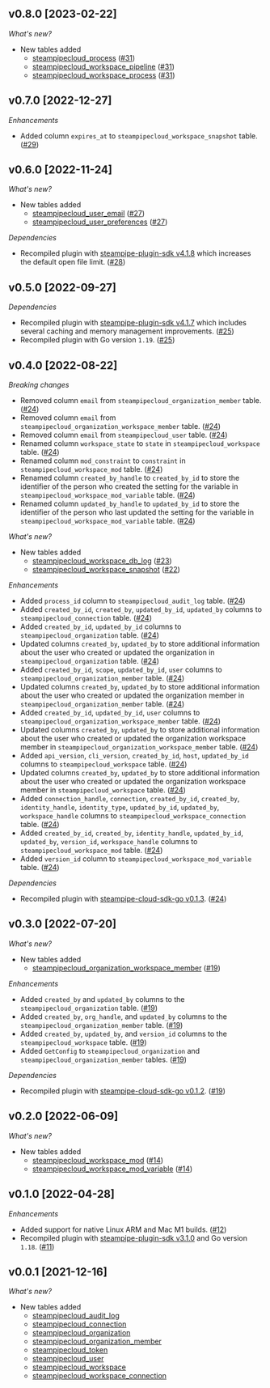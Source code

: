 ## v0.8.0 [2023-02-22]

_What's new?_

- New tables added
  - [steampipecloud_process](https://hub.steampipe.io/plugins/turbot/steampipecloud/tables/steampipecloud_process) ([#31](https://github.com/turbot/steampipe-plugin-steampipecloud/pull/31))
  - [steampipecloud_workspace_pipeline](https://hub.steampipe.io/plugins/turbot/steampipecloud/tables/steampipecloud_workspace_pipeline) ([#31](https://github.com/turbot/steampipe-plugin-steampipecloud/pull/31))
  - [steampipecloud_workspace_process](https://hub.steampipe.io/plugins/turbot/steampipecloud/tables/steampipecloud_workspace_process) ([#31](https://github.com/turbot/steampipe-plugin-steampipecloud/pull/31))

## v0.7.0 [2022-12-27]

_Enhancements_

- Added column `expires_at` to `steampipecloud_workspace_snapshot` table. ([#29](https://github.com/turbot/steampipe-plugin-steampipecloud/pull/29))

## v0.6.0 [2022-11-24]

_What's new?_

- New tables added
  - [steampipecloud_user_email](https://hub.steampipe.io/plugins/turbot/steampipecloud/tables/steampipecloud_user_email) ([#27](https://github.com/turbot/steampipe-plugin-steampipecloud/pull/27))
  - [steampipecloud_user_preferences](https://hub.steampipe.io/plugins/turbot/steampipecloud/tables/steampipecloud_user_preferences) ([#27](https://github.com/turbot/steampipe-plugin-steampipecloud/pull/27))

_Dependencies_

- Recompiled plugin with [steampipe-plugin-sdk v4.1.8](https://github.com/turbot/steampipe-plugin-sdk/blob/main/CHANGELOG.md#v418-2022-09-08) which increases the default open file limit. ([#28](https://github.com/turbot/steampipe-plugin-steampipecloud/pull/28))

## v0.5.0 [2022-09-27]

_Dependencies_

- Recompiled plugin with [steampipe-plugin-sdk v4.1.7](https://github.com/turbot/steampipe-plugin-sdk/blob/main/CHANGELOG.md#v417-2022-09-08) which includes several caching and memory management improvements. ([#25](https://github.com/turbot/steampipe-plugin-steampipecloud/pull/25))
- Recompiled plugin with Go version `1.19`. ([#25](https://github.com/turbot/steampipe-plugin-steampipecloud/pull/25))

## v0.4.0 [2022-08-22]

_Breaking changes_

- Removed column `email` from `steampipecloud_organization_member` table. ([#24](https://github.com/turbot/steampipe-plugin-steampipecloud/pull/24))
- Removed column `email` from `steampipecloud_organization_workspace_member` table. ([#24](https://github.com/turbot/steampipe-plugin-steampipecloud/pull/24))
- Removed column `email` from `steampipecloud_user` table. ([#24](https://github.com/turbot/steampipe-plugin-steampipecloud/pull/24))
- Renamed column `workspace_state` to `state` in `steampipecloud_workspace` table. ([#24](https://github.com/turbot/steampipe-plugin-steampipecloud/pull/24))
- Renamed column `mod_constraint` to `constraint` in `steampipecloud_workspace_mod` table. ([#24](https://github.com/turbot/steampipe-plugin-steampipecloud/pull/24))
- Renamed column `created_by_handle` to `created_by_id` to store the identifier of the person who created the setting for the variable in `steampipecloud_workspace_mod_variable` table. ([#24](https://github.com/turbot/steampipe-plugin-steampipecloud/pull/24))
- Renamed column `updated_by_handle` to `updated_by_id` to store the identifier of the person who last updated the setting for the variable in `steampipecloud_workspace_mod_variable` table. ([#24](https://github.com/turbot/steampipe-plugin-steampipecloud/pull/24))

_What's new?_

- New tables added
  - [steampipecloud_workspace_db_log](https://hub.steampipe.io/plugins/turbot/steampipecloud/tables/steampipecloud_workspace_db_log) ([#23](https://github.com/turbot/steampipe-plugin-steampipecloud/pull/23))
  - [steampipecloud_workspace_snapshot](https://hub.steampipe.io/plugins/turbot/steampipecloud/tables/steampipecloud_workspace_snapshot) ([#22](https://github.com/turbot/steampipe-plugin-steampipecloud/pull/22))

_Enhancements_

- Added `process_id` column to `steampipecloud_audit_log` table. ([#24](https://github.com/turbot/steampipe-plugin-steampipecloud/pull/24))
- Added `created_by_id`, `created_by`, `updated_by_id`, `updated_by` columns to `steampipecloud_connection` table. ([#24](https://github.com/turbot/steampipe-plugin-steampipecloud/pull/24))
- Added `created_by_id`, `updated_by_id` columns to `steampipecloud_organization` table. ([#24](https://github.com/turbot/steampipe-plugin-steampipecloud/pull/24))
- Updated columns `created_by`, `updated_by` to store additional information about the user who created or updated the organization in `steampipecloud_organization` table. ([#24](https://github.com/turbot/steampipe-plugin-steampipecloud/pull/24))
- Added `created_by_id`, `scope`, `updated_by_id`, `user` columns to `steampipecloud_organization_member` table. ([#24](https://github.com/turbot/steampipe-plugin-steampipecloud/pull/24))
- Updated columns `created_by`, `updated_by` to store additional information about the user who created or updated the organization member in `steampipecloud_organization_member` table. ([#24](https://github.com/turbot/steampipe-plugin-steampipecloud/pull/24))
- Added `created_by_id`, `updated_by_id`, `user` columns to `steampipecloud_organization_workspace_member` table. ([#24](https://github.com/turbot/steampipe-plugin-steampipecloud/pull/24))
- Updated columns `created_by`, `updated_by` to store additional information about the user who created or updated the organization workspace member in `steampipecloud_organization_workspace_member` table. ([#24](https://github.com/turbot/steampipe-plugin-steampipecloud/pull/24))
- Added `api_version`, `cli_version`, `created_by_id`, `host`, `updated_by_id` columns to `steampipecloud_workspace` table. ([#24](https://github.com/turbot/steampipe-plugin-steampipecloud/pull/24))
- Updated columns `created_by`, `updated_by` to store additional information about the user who created or updated the organization workspace member in `steampipecloud_workspace` table. ([#24](https://github.com/turbot/steampipe-plugin-steampipecloud/pull/24))
- Added `connection_handle`, `connection`, `created_by_id`, `created_by`, `identity_handle`, `identity_type`, `updated_by_id`, `updated_by`, `workspace_handle` columns to `steampipecloud_workspace_connection` table. ([#24](https://github.com/turbot/steampipe-plugin-steampipecloud/pull/24))
- Added `created_by_id`, `created_by`, `identity_handle`, `updated_by_id`, `updated_by`, `version_id`, `workspace_handle` columns to `steampipecloud_workspace_mod` table. ([#24](https://github.com/turbot/steampipe-plugin-steampipecloud/pull/24))
- Added `version_id` column to `steampipecloud_workspace_mod_variable` table. ([#24](https://github.com/turbot/steampipe-plugin-steampipecloud/pull/24))

_Dependencies_

- Recompiled plugin with [steampipe-cloud-sdk-go v0.1.3](https://github.com/turbot/steampipe-cloud-sdk-go/blob/main/CHANGELOG.md#013-2022-08-12). ([#24](https://github.com/turbot/steampipe-plugin-steampipecloud/pull/24))

## v0.3.0 [2022-07-20]

_What's new?_

- New tables added
  - [steampipecloud_organization_workspace_member](https://hub.steampipe.io/plugins/turbot/steampipecloud/tables/steampipecloud_organization_workspace_member) ([#19](https://github.com/turbot/steampipe-plugin-steampipecloud/pull/19))

_Enhancements_

- Added `created_by` and `updated_by` columns to the `steampipecloud_organization` table. ([#19](https://github.com/turbot/steampipe-plugin-steampipecloud/pull/19))
- Added `created_by`, `org_handle`, and `updated_by` columns to the `steampipecloud_organization_member` table. ([#19](https://github.com/turbot/steampipe-plugin-steampipecloud/pull/19))
- Added `created_by`, `updated_by`, and `version_id` columns to the `steampipecloud_workspace` table. ([#19](https://github.com/turbot/steampipe-plugin-steampipecloud/pull/19))
- Added `GetConfig` to `steampipecloud_organization` and `steampipecloud_organization_member` tables. ([#19](https://github.com/turbot/steampipe-plugin-steampipecloud/pull/19))

_Dependencies_

- Recompiled plugin with [steampipe-cloud-sdk-go v0.1.2](https://github.com/turbot/steampipe-cloud-sdk-go/blob/main/CHANGELOG.md#012-2022-07-19). ([#19](https://github.com/turbot/steampipe-plugin-steampipecloud/pull/19))

## v0.2.0 [2022-06-09]

_What's new?_

- New tables added
  - [steampipecloud_workspace_mod](https://hub.steampipe.io/plugins/turbot/steampipecloud/tables/steampipecloud_workspace_mod) ([#14](https://github.com/turbot/steampipe-plugin-steampipecloud/pull/14))
  - [steampipecloud_workspace_mod_variable](https://hub.steampipe.io/plugins/turbot/steampipecloud/tables/steampipecloud_workspace_mod_variable) ([#14](https://github.com/turbot/steampipe-plugin-steampipecloud/pull/14))

## v0.1.0 [2022-04-28]

_Enhancements_

- Added support for native Linux ARM and Mac M1 builds. ([#12](https://github.com/turbot/steampipe-plugin-steampipecloud/pull/12))
- Recompiled plugin with [steampipe-plugin-sdk v3.1.0](https://github.com/turbot/steampipe-plugin-sdk/blob/main/CHANGELOG.md#v310--2022-03-30) and Go version `1.18`. ([#11](https://github.com/turbot/steampipe-plugin-steampipecloud/pull/11))

## v0.0.1 [2021-12-16]

_What's new?_

- New tables added
  - [steampipecloud_audit_log](https://hub.steampipe.io/plugins/turbot/steampipecloud/tables/steampipecloud_audit_log)
  - [steampipecloud_connection](https://hub.steampipe.io/plugins/turbot/steampipecloud/tables/steampipecloud_connection)
  - [steampipecloud_organization](https://hub.steampipe.io/plugins/turbot/steampipecloud/tables/steampipecloud_organization)
  - [steampipecloud_organization_member](https://hub.steampipe.io/plugins/turbot/steampipecloud/tables/steampipecloud_organization_member)
  - [steampipecloud_token](https://hub.steampipe.io/plugins/turbot/steampipecloud/tables/steampipecloud_token)
  - [steampipecloud_user](https://hub.steampipe.io/plugins/turbot/steampipecloud/tables/steampipecloud_user)
  - [steampipecloud_workspace](https://hub.steampipe.io/plugins/turbot/steampipecloud/tables/steampipecloud_workspace)
  - [steampipecloud_workspace_connection](https://hub.steampipe.io/plugins/turbot/steampipecloud/tables/steampipecloud_connection)
